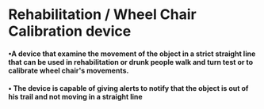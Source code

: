 # Rehabilitation / Wheel Chair Calibration device
#### •A device that examine the movement of the object in a strict straight line that can be used in rehabilitation or drunk people walk and turn test or to calibrate wheel chair's movements.

#### • The device is capable of giving alerts to notify that the object is out of his trail and not moving in a straight line
